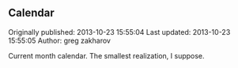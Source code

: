 ## Calendar 
Originally published: 2013-10-23 15:55:04 
Last updated: 2013-10-23 15:55:05 
Author: greg zakharov 
 
Current month calendar. The smallest realization, I suppose.